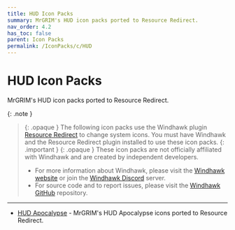 ```yaml
---
title: HUD Icon Packs
summary: MrGRIM's HUD icon packs ported to Resource Redirect.
nav_order: 4.2
has_toc: false
parent: Icon Packs
permalink: /IconPacks/c/HUD
---
```


# HUD Icon Packs
MrGRIM's HUD icon packs ported to Resource Redirect.

{: .note }
> {: .opaque }
> The following icon packs use the Windhawk plugin [Resource Redirect](https://windhawk.net/plugins/resource-redirect/) to change system icons. You must have Windhawk and the Resource Redirect plugin installed to use these icon packs.
{: .important }
> {: .opaque }
> These icon packs are not officially affiliated with Windhawk and are created by independent developers.
> - For more information about Windhawk, please visit the [Windhawk website](https://windhawk.net) or join the [Windhawk Discord](https://discord.com/servers/windhawk-923944342991818753) server.
> - For source code and to report issues, please visit the [Windhawk GitHub](https://github.com/Windhawk/Windhawk) repository.

---

- [HUD Apocalypse](/IconPacks/c/HUD/HUDApocalypse) - MrGRIM's HUD Apocalypse icons ported to Resource Redirect.

<!-- 
- [HUD Launch](/IconPacks/c/HUD/HUDLaunch) - MrGRIM's HUD Launch icons ported to Resource Redirect.
- [HUD Evolution](/IconPacks/c/HUD/HUDEvolution) - MrGRIM's HUD Evolution icons ported to Resource Redirect.
-->
